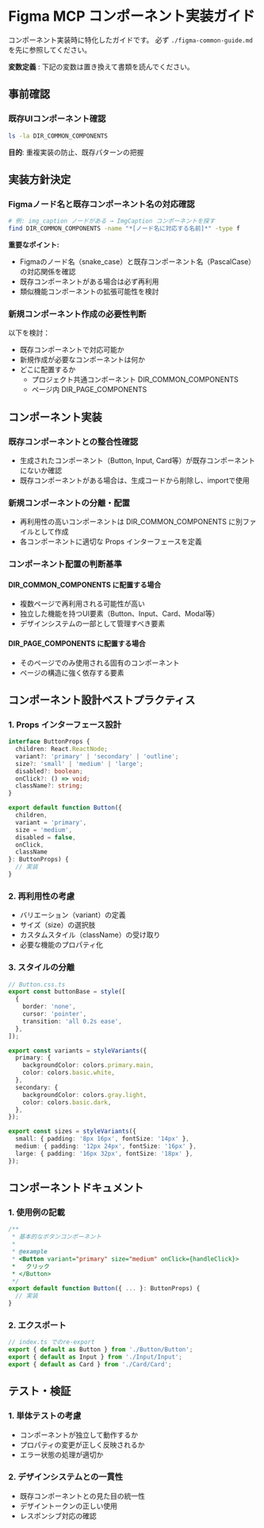 # Figma MCP コンポーネント実装ガイド

コンポーネント実装時に特化したガイドです。
必ず `./figma-common-guide.md` を先に参照してください。

**変数定義** : 下記の変数は置き換えて書類を読んでください。

<!--
変数定義:
- DIR_COMMON_COMPONENTS: /src/components/
- DIR_PAGE_COMPONENTS: /src/pages/**/components/
-->

## 事前確認

### 既存UIコンポーネント確認
```bash
ls -la DIR_COMMON_COMPONENTS
```

**目的**: 重複実装の防止、既存パターンの把握

## 実装方針決定

### Figmaノード名と既存コンポーネント名の対応確認
```bash
# 例: img_caption ノードがある → ImgCaption コンポーネントを探す
find DIR_COMMON_COMPONENTS -name "*[ノード名に対応する名前]*" -type f
```

**重要なポイント:**
- Figmaのノード名（snake_case）と既存コンポーネント名（PascalCase）の対応関係を確認
- 既存コンポーネントがある場合は必ず再利用
- 類似機能コンポーネントの拡張可能性を検討

### 新規コンポーネント作成の必要性判断
以下を検討：
- 既存コンポーネントで対応可能か
- 新規作成が必要なコンポーネントは何か
- どこに配置するか
  - プロジェクト共通コンポーネント DIR_COMMON_COMPONENTS
  - ページ内 DIR_PAGE_COMPONENTS

## コンポーネント実装

### 既存コンポーネントとの整合性確認
- 生成されたコンポーネント（Button, Input, Card等）が既存コンポーネントにないか確認
- 既存コンポーネントがある場合は、生成コードから削除し、importで使用

### 新規コンポーネントの分離・配置
- 再利用性の高いコンポーネントは DIR_COMMON_COMPONENTS に別ファイルとして作成
- 各コンポーネントに適切な Props インターフェースを定義

### コンポーネント配置の判断基準

#### DIR_COMMON_COMPONENTS に配置する場合
- 複数ページで再利用される可能性が高い
- 独立した機能を持つUI要素（Button、Input、Card、Modal等）
- デザインシステムの一部として管理すべき要素

#### DIR_PAGE_COMPONENTS に配置する場合
- そのページでのみ使用される固有のコンポーネント
- ページの構造に強く依存する要素

## コンポーネント設計ベストプラクティス

### 1. Props インターフェース設計
```typescript
interface ButtonProps {
  children: React.ReactNode;
  variant?: 'primary' | 'secondary' | 'outline';
  size?: 'small' | 'medium' | 'large';
  disabled?: boolean;
  onClick?: () => void;
  className?: string;
}

export default function Button({
  children,
  variant = 'primary',
  size = 'medium',
  disabled = false,
  onClick,
  className
}: ButtonProps) {
  // 実装
}
```

### 2. 再利用性の考慮
- バリエーション（variant）の定義
- サイズ（size）の選択肢
- カスタムスタイル（className）の受け取り
- 必要な機能のプロパティ化

### 3. スタイルの分離
```typescript
// Button.css.ts
export const buttonBase = style([
  {
    border: 'none',
    cursor: 'pointer',
    transition: 'all 0.2s ease',
  },
]);

export const variants = styleVariants({
  primary: {
    backgroundColor: colors.primary.main,
    color: colors.basic.white,
  },
  secondary: {
    backgroundColor: colors.gray.light,
    color: colors.basic.dark,
  },
});

export const sizes = styleVariants({
  small: { padding: '8px 16px', fontSize: '14px' },
  medium: { padding: '12px 24px', fontSize: '16px' },
  large: { padding: '16px 32px', fontSize: '18px' },
});
```

## コンポーネントドキュメント

### 1. 使用例の記載
```typescript
/**
 * 基本的なボタンコンポーネント
 *
 * @example
 * <Button variant="primary" size="medium" onClick={handleClick}>
 *   クリック
 * </Button>
 */
export default function Button({ ... }: ButtonProps) {
  // 実装
}
```

### 2. エクスポート
```typescript
// index.ts でのre-export
export { default as Button } from './Button/Button';
export { default as Input } from './Input/Input';
export { default as Card } from './Card/Card';
```

## テスト・検証

### 1. 単体テストの考慮
- コンポーネントが独立して動作するか
- プロパティの変更が正しく反映されるか
- エラー状態の処理が適切か

### 2. デザインシステムとの一貫性
- 既存コンポーネントとの見た目の統一性
- デザイントークンの正しい使用
- レスポンシブ対応の確認
